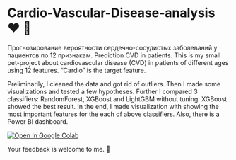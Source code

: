 # Cardio-Vascular-Disease-analysis :heart: :hospital:
Прогнозирование вероятности сердечно-сосудистых заболеваний у пациентов по 12 признакам.
Prediction CVD in patients.
This is my small pet-project about cardiovascular disease (CVD) in patients of different ages using 12 features. “Cardio” is the target feature.  

Preliminarily, I cleaned the data and got rid of outliers.
Then I made some visualizations and tested a few hypotheses.
Further I compared 3 classifiers: RandomForest, XGBoost and LightGBM without tuning.
XGBoost showed the best result.
In the end, I made visualization with showing the most important features for the each of above classifiers.
Also, there is a Power BI dashboard.

<a href="https://colab.research.google.com/drive/1uwdU0gvJUCOd1SFshV4E6cYY2h6Q_af0">
  <img src="https://colab.research.google.com/assets/colab-badge.svg" alt="Open In Google Colab"/>
</a>

Your feedback is welcome to me. :raised_hands:
